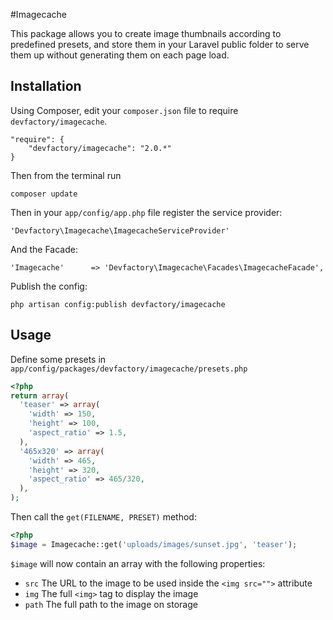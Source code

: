 #Imagecache

This package allows you to create image thumbnails according to predefined presets, and store them in your Laravel public folder to serve them up without generating them on each page load.

## Installation

Using Composer, edit your `composer.json` file to require `devfactory/imagecache`.

	"require": {
		"devfactory/imagecache": "2.0.*"
	}

Then from the terminal run

    composer update

Then in your `app/config/app.php` file register the service provider:

    'Devfactory\Imagecache\ImagecacheServiceProvider'

And the Facade:

    'Imagecache'      => 'Devfactory\Imagecache\Facades\ImagecacheFacade',

Publish the config:

    php artisan config:publish devfactory/imagecache

## Usage

Define some presets in `app/config/packages/devfactory/imagecache/presets.php`

```php
<?php
return array(
  'teaser' => array(
    'width' => 150,
    'height' => 100,
    'aspect_ratio' => 1.5,
  ),
  '465x320' => array(
    'width' => 465,
    'height' => 320,
    'aspect_ratio' => 465/320,
  ),
);
```

Then call the `get(FILENAME, PRESET)` method:

```php
<?php
$image = Imagecache::get('uploads/images/sunset.jpg', 'teaser');
```

`$image` will now contain an array with the following properties:

 - `src`
The URL to the image to be used inside the `<img src="">` attribute
 - `img`
The full `<img>` tag to display the image
 - `path`
The full path to the image on storage
